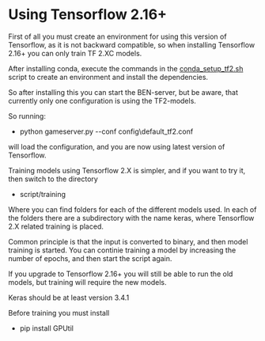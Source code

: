 # Using Tensorflow 2.16+

First of all you must create an environment for using this version of Tensorflow, as it is not backward compatible, so when installing Tensorflow 2.16+ you can only train TF 2.XC models.

After installing conda, execute the commands in the [conda_setup_tf2.sh](conda_setup_tf2.sh) script to create an environment and install the dependencies.

So after installing this you can start the BEN-server, but be aware, that currently only one configuration is using the TF2-models.

So running:

- python gameserver.py --conf config\default_tf2.conf

will load the configuration, and you are now using latest version of Tensorflow.


Training models using Tensorflow 2.X is simpler, and if you want to try it, then switch to the directory

- script/training

Where you can find folders for each of the different models used. In each of the folders there are a subdirectory with the name keras, where Tensorflow 2.X related training is placed.

Common principle is that the input is converted to binary, and then model training is started. You can continie training a model by increasing the number of epochs, and then start the script again.


If you upgrade to Tensorflow 2.16+ you will still be able to run the old models, but training will require the new models.

Keras should be at least version 3.4.1

Before training you must install

- pip install GPUtil